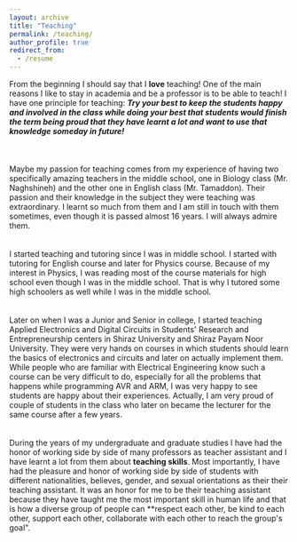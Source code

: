 ```yaml
---
layout: archive
title: "Teaching"
permalink: /teaching/
author_profile: true
redirect_from:
  - /resume
---
```


From the beginning I should say that I **love** teaching! One of the main reasons I like to stay in academia and be a professor is to be able to teach! I have one principle for teaching: ***Try your best to keep the students happy and involved in the class while doing your best that students would finish the term being proud that they have learnt a lot and want to use that knowledge someday in future!*** 
<br/>
<br/>
<br/>
<br/>
Maybe my passion for teaching comes from my experience of having two specifically amazing teachers in the middle school, one in Biology class (Mr. Naghshineh) and the other one in English class (Mr. Tamaddon). Their passion and their knowledge in the subject they were teaching was extraordinary. I learnt so much from them and I am still in touch with them sometimes, even though it is passed almost 16 years. I will always admire them.
<br/>
<br/>
<br/>
I started teaching and tutoring since I was in middle school. I started with tutoring for English course and later for Physics course. Because of my interest in Physics, I was reading most of the course materials for high school even though I was in the middle school. That is why I tutored some high schoolers as well while I was in the middle school.
<br/>
<br/>
<br/>
Later on when I was a Junior and Senior in college, I started teaching Applied Electronics and Digital Circuits in Students' Research and Entrepreneurship centers in Shiraz University and Shiraz Payam Noor University. They were very hands on courses in which students should learn the basics of electronics and circuits and later on actually implement them. While people who are familiar with Electrical Engineering know such a course can be very difficult to do, especially for all the problems that happens while programming AVR and ARM, I was very happy to see students are happy about their experiences. Actually, I am very proud of couple of students in the class who later on became the lecturer for the same course after a few years.
<br/>
<br/>
<br/>
During the years of my undergraduate and graduate studies I have had the honor of working side by side of many professors as teacher assistant and I have learnt a lot from them about **teaching skills**. Most importantly, I have had the pleasure and honor of working side by side of students with different nationalities, believes, gender, and sexual orientations as their their teaching assistant. It was an honor for me to be their teaching assistant because they have taught me the most important skill in human life and that is how a diverse group of people can **respect each other, be kind to each other, support each other, collaborate with each other to reach the group's goal".